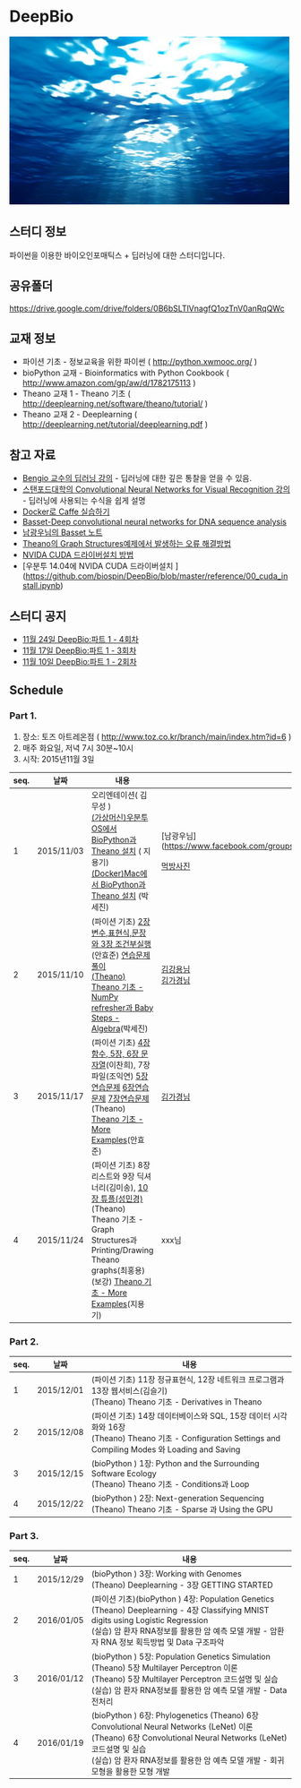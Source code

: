 # DeepBio

<img src="https://github.com/biospin/DeepBio/blob/master/main.jpg" width="500" height="300" />

## 스터디 정보
파이썬을 이용한 바이오인포매틱스 + 딥러닝에 대한 스터디입니다.

## 공유폴더 
https://drive.google.com/drive/folders/0B6bSLTlVnagfQ1ozTnV0anRqQWc

## 교재 정보
- 파이션 기초 - 정보교육을 위한 파이썬 (  http://python.xwmooc.org/  )
- bioPython 교재 - Bioinformatics with Python Cookbook ( http://www.amazon.com/gp/aw/d/1782175113 )
- Theano 교재 1 -  Theano 기초 ( http://deeplearning.net/software/theano/tutorial/ )
- Theano 교재 2 -  Deeplearning ( http://deeplearning.net/tutorial/deeplearning.pdf  )

## 참고 자료
- [Bengio 교수의 딥러닝 강의]( http://goodfeli.github.io/dlbook/ ) - 딥러닝에 대한 깊은 통찰을 얻을 수 있음.
- [스탠포드대학의 Convolutional Neural Networks for Visual Recognition 강의](http://cs231n.stanford.edu/syllabus.html) - 딥러닝에 사용되는 수식을 쉽게 설명
- [Docker로 Caffe 실습하기](https://gist.github.com/haje01/0fb6d63bf065c9831256)
- [Basset-Deep convolutional neural networks for DNA sequence analysis](https://github.com/davek44/Basset)
- [남광우님의 Basset 노트 ](https://github.com/biospin/DeepBio/blob/master/reference/Basset.txt)
- [Theano의 Graph Structures예제에서 발생하는 오류 해결방법](https://github.com/biospin/DeepBio/blob/master/reference/pydot_error.txt)
- [NVIDA CUDA 드라이버설치 방법](http://docs.nvidia.com/cuda/cuda-getting-started-guide-for-linux/index.html#pre-installation-actions)
- [우분투 14.04에 NVIDA CUDA 드라이버설치 ] (https://github.com/biospin/DeepBio/blob/master/reference/00_cuda_install.ipynb)

## 스터디 공지
- [11월 24일  DeepBio:파트 1 - 4회차]( https://www.facebook.com/events/981481878589792/ )
- [11월 17일  DeepBio:파트 1 - 3회차]( https://www.facebook.com/events/549067748577623/ ) 
- [11월 10일  DeepBio:파트 1 - 2회차]( https://www.facebook.com/events/1677532639129156/ )

## Schedule

### Part 1.

1. 장소: 토즈 아트레온점 ( http://www.toz.co.kr/branch/main/index.htm?id=6 )
2. 매주 화요일, 저녁 7시 30분~10시
3. 시작: 2015년11월 3일



seq.|날짜|내용|후기
---|---|---|---
1|2015/11/03|오리엔테이션( 김무성 )<br/> [ (가상머신)우분투 OS에서 BioPython과 Theano 설치](https://github.com/biospin/DeepBio/blob/master/part01/Week1_151103/BioPython%EA%B3%BCTheano%EC%84%A4%EC%B9%98.txt) ( 지용기)<br/>[(Docker)Mac에서 BioPython과 Theano 설치](https://docs.google.com/presentation/d/1aigPAqOuY7x2X8sJ0h-I3UQVx7vFaDzye9apPYrSB7k/pub?start=true&loop=false&delayms=3000&slide=id.g7289f31dd_0_121) (박세진)  | [남광우님] (https://www.facebook.com/groups/biospin/permalink/770735179703033/) <br/><br/> [먹방사진](https://www.facebook.com/groups/biospin/permalink/770110696432148/)
2|2015/11/10|(파이션 기초)  [2장 변수,표현식,문장  와  3장 조건부실행](https://drive.google.com/folderview?id=0B7X1ycQalUnyQW9ielhvVG1uMm8&usp=sharing&tid=0B7X1ycQalUnyWXg2MVhTbEZFT28) (안효준)  [연습문제풀이](https://github.com/biospin/DeepBio/blob/master/part01/Week1_151110/02%EC%9E%A5%EC%97%B0%EC%8A%B5%EB%AC%B8%EC%A0%9C.ipynb)<br/> [(Theano)  Theano 기초 - NumPy refresher과 Baby Steps - Algebra](https://github.com/biospin/DeepBio/blob/master/part01/Week1_151110/DeepBio_Theano_sejinpark.ipynb)(박세진)  |   [김강용님](https://www.facebook.com/kmirmir/posts/908489919200033) </br> [김가경님](https://www.facebook.com/groups/biospin/permalink/772727886170429/)
3|2015/11/17|(파이션 기초) [4장 함수, 5장,  6장 문자열](https://drive.google.com/folderview?id=0B7X1ycQalUnyQW9ielhvVG1uMm8&usp=sharing&tid=0B7X1ycQalUnyWXg2MVhTbEZFT28)(이찬희), 7장 파일(조익연) [5장연습문제](https://github.com/biospin/DeepBio/blob/master/part01/Week1_151117/5%EC%9E%A5%EC%97%B0%EC%8A%B5%EB%AC%B8%EC%A0%9C.ipynb)  [6장연습문제](https://github.com/biospin/DeepBio/blob/master/part01/Week1_151117/chap06_study.ipynb) [7장연습문제](https://github.com/biospin/DeepBio/blob/master/part01/Week1_151117/chap07_file_study.ipynb) <br/>(Theano)  [ Theano 기초 - More Examples](http://deeplearning.net/software/theano/tutorial/examples.html)(안효준) |   [김가경님](https://www.facebook.com/groups/biospin/permalink/772727886170429/)
4|2015/11/24|(파이션 기초)  8장 리스트와 9장 딕셔너리(김미송), [10장 튜플(성민경) ](https://github.com/biospin/DeepBio/blob/master/part01/Week1_151117/chap10_Tuple_study.ipynb) <br/>(Theano)  Theano 기초 - Graph Structures과 Printing/Drawing Theano graphs(최홍용) <br/> (보강) [ Theano 기초 - More Examples](https://github.com/biospin/DeepBio/blob/master/reference/theano_more_examples.ipynb)(지용기) |   xxx님


### Part 2.
seq.|날짜|내용
---|---|---
1|2015/12/01|(파이션 기초) 11장 정규표현식, 12장 네트워크 프로그램과 13장 웹서비스(김슬기)<br/>(Theano) Theano 기초 - Derivatives in Theano
2|2015/12/08|(파이션 기초) 14장 데이터베이스와 SQL, 15장 데이터 시각화와 16장  <br/>(Theano)  Theano 기초 -  Configuration Settings and Compiling Modes 와 Loading and Saving
3|2015/12/15|(bioPython ) 1장: Python and the Surrounding Software Ecology <br/>(Theano) Theano 기초 - Conditions과 Loop
4|2015/12/22|(bioPython ) 2장: Next-generation Sequencing <br/>(Theano) Theano 기초 - Sparse 과 Using the GPU 


### Part 3.
seq.|날짜|내용
---|---|---
1|2015/12/29|(bioPython )   3장: Working with Genomes  <br/>(Theano)  Deeplearning  - 3장 GETTING STARTED 
2|2016/01/05|(파이션 기초)(bioPython ) 4장: Population Genetics <br/> (Theano)  Deeplearning  - 4장 Classifying MNIST digits using Logistic Regression  <br/>(실습) 암 환자 RNA정보를 활용한 암 예측 모델 개발 - 암환자 RNA 정보 획득방법 및 Data 구조파악 
3|2016/01/12|(bioPython )   5장: Population Genetics Simulation (Theano) 5장 Multilayer Perceptron  이론  <br/>(Theano) 5장 Multilayer Perceptron  코드설명 및 실습   <br/>(실습) 암 환자 RNA정보를 활용한 암 예측 모델 개발 - Data 전처리
4|2016/01/19|(bioPython ) 6장: Phylogenetics (Theano) 6장 Convolutional Neural Networks (LeNet)  이론  <br/>(Theano) 6장 Convolutional Neural Networks (LeNet)  코드설명 및 실습   <br/>(실습) 암 환자 RNA정보를 활용한 암 예측 모델 개발 - 회귀모형을 활용한 모형 개발

 